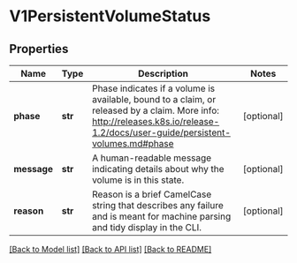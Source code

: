 # V1PersistentVolumeStatus

## Properties
Name | Type | Description | Notes
------------ | ------------- | ------------- | -------------
**phase** | **str** | Phase indicates if a volume is available, bound to a claim, or released by a claim. More info: http://releases.k8s.io/release-1.2/docs/user-guide/persistent-volumes.md#phase | [optional] 
**message** | **str** | A human-readable message indicating details about why the volume is in this state. | [optional] 
**reason** | **str** | Reason is a brief CamelCase string that describes any failure and is meant for machine parsing and tidy display in the CLI. | [optional] 

[[Back to Model list]](../README.md#documentation-for-models) [[Back to API list]](../README.md#documentation-for-api-endpoints) [[Back to README]](../README.md)



